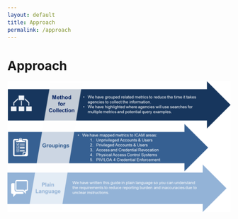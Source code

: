 ```yaml
--- 
layout: default 
title: Approach 
permalink: /approach 
---
```

# Approach
![Approach Graphic](/img/Approach.png)
